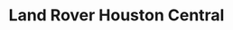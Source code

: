 ---
title: "Land Rover Houston Central"
url: /houston/land-rover-houston-central/
shop: Autohaus
---